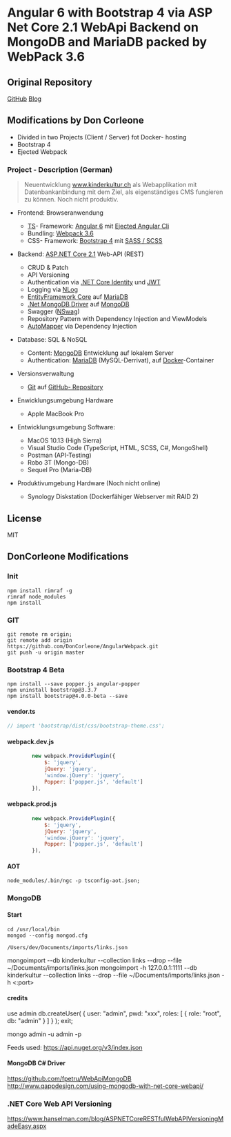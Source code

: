 # Angular 6 with Bootstrap 4 via ASP Net Core 2.1 WebApi Backend on MongoDB and MariaDB packed by WebPack 3.6

## Original Repository

[GitHub](https://github.com/damienbod/AngularWebpackVisualStudio)
[Blog](https://damienbod.com/2016/06/12/asp-net-core-angular2-with-webpack-and-visual-studio/)

## Modifications by Don Corleone

* Divided in two Projects (Client / Server) fot Docker- hosting
* Bootstrap 4
* Ejected Webpack

### Project - Description (German)

> Neuentwicklung www.kinderkultur.ch als Webapplikation mit Datenbankanbindung mit dem Ziel, als eigenständiges CMS fungieren zu können. Noch nicht produktiv.

* Frontend: Browseranwendung
  * [TS](https://www.typescriptlang.org)- Framework: [Angular 6](https://angular.io/docs) mit [Ejected Angular Cli](https://github.com/angular/angular-cli/wiki/eject)  
  * Bundling: [Webpack 3.6](https://webpack.js.org)
  * CSS- Framework: [Bootstrap 4](https://getbootstrap.com) mit [SASS / SCSS](https://sass-lang.com)

* Backend: [ASP.NET Core 2.1](https://docs.microsoft.com/en-us/aspnet/core/?view=aspnetcore-2.1) Web-API (REST)
  * CRUD & Patch
  * API Versioning
  * Authentication via [.NET Core Identity](https://docs.microsoft.com/en-us/aspnet/core/security/authentication/identity?view=aspnetcore-2.1&tabs=visual-studio%2Caspnetcore2x) und [JWT](https://tools.ietf.org/html/rfc7519)
  * Logging via [NLog](http://nlog-project.org)
  * [EntityFramework Core](https://docs.microsoft.com/en-us/ef/core/) auf [MariaDB](https://mariadb.org/)
  * [.Net MongoDB Driver](https://docs.mongodb.com/ecosystem/drivers/csharp/) auf [MongoDB](https://www.mongodb.com)
  * Swagger ([NSwag](https://docs.microsoft.com/en-us/aspnet/core/tutorials/getting-started-with-nswag?view=aspnetcore-2.1&tabs=visual-studio%2Cvisual-studio-xml))
  * Repository Pattern with Dependency Injection and ViewModels
  * [AutoMapper](http://automapper.readthedocs.io) via Dependency Injection

* Database: SQL & NoSQL
  * Content:  [MongoDB](https://www.mongodb.com) Entwicklung auf lokalem Server
  * Authentication: [MariaDB](https://mariadb.org/) (MySQL-Derrivat), auf [Docker](https://www.docker.com)-Container

* Versionsverwaltung
    * [Git](https://git-scm.com) auf [GitHub- Repository](https://github.com/DonCorleone/KinderKultur_Docker)

* Enwicklungsumgebung Hardware
  * Apple MacBook Pro

* Entwicklungsumgebung Software:
  * MacOS 10.13 (High Sierra)
  * Visual Studio Code (TypeScript, HTML, SCSS, C#, MongoShell)
  * Postman (API-Testing)
  * Robo 3T (Mongo-DB)
  * Sequel Pro (Maria-DB)

* Produktivumgebung Hardware (Noch nicht online)
  * Synology Diskstation (Dockerfähiger Webserver mit RAID 2)
  
## License

MIT

## DonCorleone Modifications

### Init

    npm install rimraf -g
    rimraf node_modules
    npm install

### GIT

    git remote rm origin;
    git remote add origin https://github.com/DonCorleone/AngularWebpack.git
    git push -u origin master

### Bootstrap 4 Beta

    npm install --save popper.js angular-popper
    npm uninstall bootstrap@3.3.7
    npm install bootstrap@4.0.0-beta --save

#### vendor.ts

```javascript
// import 'bootstrap/dist/css/bootstrap-theme.css';
```

#### webpack.dev.js

```javascript
        new webpack.ProvidePlugin({
            $: 'jquery',
            jQuery: 'jquery',
            'window.jQuery': 'jquery',
            Popper: ['popper.js', 'default']
        }),
```

#### webpack.prod.js

```javascript
        new webpack.ProvidePlugin({
            $: 'jquery',
            jQuery: 'jquery',
            'window.jQuery': 'jquery',
            Popper: ['popper.js', 'default']
        }),
```

#### AOT

    node_modules/.bin/ngc -p tsconfig-aot.json;

### MongoDB

#### Start

    cd /usr/local/bin
    mongod --config mongod.cfg
    
    /Users/dev/Documents/imports/links.json
mongoimport --db kinderkultur --collection links --drop --file ~/Documents/imports/links.json
mongoimport -h 127.0.0.1:1111 --db kinderkultur --collection links --drop --file ~/Documents/imports/links.json
-h <hostname><:port>

#### credits

use admin
db.createUser(
  {
    user: "admin",
    pwd: "xxx",
    roles: [ { role: "root", db: "admin" } ]
  }
);
exit;

mongo admin -u admin -p

Feeds used:
    https://api.nuget.org/v3/index.json

#### MongoDB C# Driver

https://github.com/fpetru/WebApiMongoDB
http://www.qappdesign.com/using-mongodb-with-net-core-webapi/

### .NET Core Web API Versioning

https://www.hanselman.com/blog/ASPNETCoreRESTfulWebAPIVersioningMadeEasy.aspx
